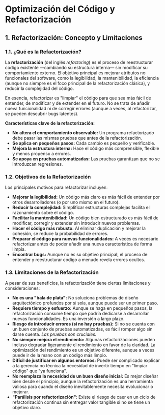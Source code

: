 # Optimización del Código y Refactorización

## 1. Refactorización: Concepto y Limitaciones

### 1.1. ¿Qué es la Refactorización?

La **refactorización** (del inglés *refactoring*) es el proceso de reestructurar código existente —cambiando su estructura interna— sin modificar su comportamiento externo. El objetivo principal es mejorar atributos no funcionales del software, como la legibilidad, la mantenibilidad, la eficiencia (aunque no siempre es el foco principal de la refactorización clásica), y reducir la complejidad del código.

En esencia, refactorizar es "limpiar" el código para que sea más fácil de entender, de modificar y de extender en el futuro. No se trata de añadir nueva funcionalidad ni de corregir errores (aunque a veces, al refactorizar, se pueden descubrir bugs latentes).

**Características clave de la refactorización:**
* **No altera el comportamiento observable:** Un programa refactorizado debe pasar las mismas pruebas que antes de la refactorización.
* **Se aplica en pequeños pasos:** Cada cambio es pequeño y verificable.
* **Mejora la estructura interna:** Hace el código más comprensible, flexible y menos propenso a errores.
* **Se apoya en pruebas automatizadas:** Las pruebas garantizan que no se introduzcan regresiones.

### 1.2. Objetivos de la Refactorización

Los principales motivos para refactorizar incluyen:

* **Mejorar la legibilidad:** Un código más claro es más fácil de entender por otros desarrolladores (o por uno mismo en el futuro).
* **Reducir la complejidad:** Simplificar estructuras complejas facilita el razonamiento sobre el código.
* **Facilitar la mantenibilidad:** Un código bien estructurado es más fácil de modificar, corregir y extender sin introducir nuevos problemas.
* **Hacer el código más robusto:** Al eliminar duplicación y mejorar la cohesión, se reduce la probabilidad de errores.
* **Preparar el código para nuevas funcionalidades:** A veces es necesario refactorizar antes de poder añadir una nueva característica de forma limpia.
* **Encontrar bugs:** Aunque no es su objetivo principal, el proceso de entender y reestructurar código a menudo revela errores ocultos.

### 1.3. Limitaciones de la Refactorización

A pesar de sus beneficios, la refactorización tiene ciertas limitaciones y consideraciones:

* **No es una "bala de plata":** No soluciona problemas de diseño arquitectónico profundos por sí sola, aunque puede ser un primer paso.
* **Requiere tiempo y esfuerzo:** Aunque se haga en pequeños pasos, la refactorización consume tiempo que podría dedicarse a desarrollar nuevas funcionalidades. Es una inversión a largo plazo.
* **Riesgo de introducir errores (si no hay pruebas):** Si no se cuenta con un buen conjunto de pruebas automatizadas, es fácil romper algo sin darse cuenta. *Las pruebas son cruciales.*
* **No siempre mejora el rendimiento:** Algunas refactorizaciones pueden incluso degradar ligeramente el rendimiento en favor de la claridad. La optimización del rendimiento es un objetivo diferente, aunque a veces puede ir de la mano con un código más limpio.
* **Difícil de justificar en algunos entornos:** Puede ser complicado explicar a la gerencia no técnica la necesidad de invertir tiempo en "limpiar código" que "ya funciona".
* **No reemplaza la necesidad de un buen diseño inicial:** Es mejor diseñar bien desde el principio, aunque la refactorización es una herramienta valiosa para cuando el diseño inevitablemente necesita evolucionar o mejorar.
* **"Parálisis por refactorización":** Existe el riesgo de caer en un ciclo de refactorización continua sin entregar valor tangible si no se tiene un objetivo claro.